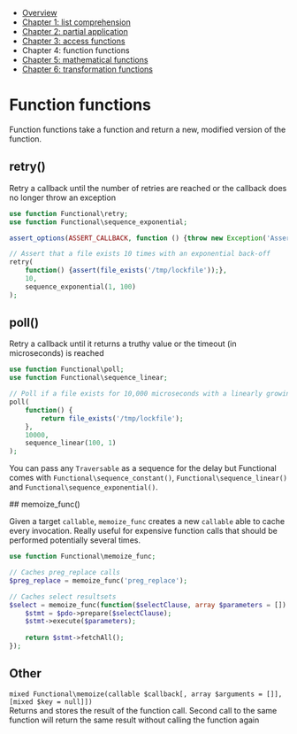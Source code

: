  - [Overview](00-index.md)
 - [Chapter 1: list comprehension](01-list-comprehension.md)
 - [Chapter 2: partial application](02-partial-application.md)
 - [Chapter 3: access functions](03-access-functions.md)
 - Chapter 4: function functions
 - [Chapter 5: mathematical functions](05-mathematical-functions.md)
 - [Chapter 6: transformation functions](06-transformation-functions.md)

# Function functions

Function functions take a function and return a new, modified version of the function.


## retry()
Retry a callback until the number of retries are reached or the callback does no longer throw an exception

```php
use function Functional\retry;
use function Functional\sequence_exponential;

assert_options(ASSERT_CALLBACK, function () {throw new Exception('Assertion failed');});

// Assert that a file exists 10 times with an exponential back-off
retry(
    function() {assert(file_exists('/tmp/lockfile'));},
    10,
    sequence_exponential(1, 100)
);
```


## poll()
Retry a callback until it returns a truthy value or the timeout (in microseconds) is reached

```php
use function Functional\poll;
use function Functional\sequence_linear;

// Poll if a file exists for 10,000 microseconds with a linearly growing back-off starting at 100 milliseconds
poll(
    function() {
        return file_exists('/tmp/lockfile');
    },
    10000,
    sequence_linear(100, 1)
);
```

You can pass any `Traversable` as a sequence for the delay but Functional comes with `Functional\sequence_constant()`, `Functional\sequence_linear()` and `Functional\sequence_exponential()`.

## memoize_func()

Given a target ```callable```, ```memoize_func``` creates a new ```callable``` able to cache every invocation. Really useful for expensive function calls that should be performed potentially several times.

```php
use function Functional\memoize_func;

// Caches preg_replace calls
$preg_replace = memoize_func('preg_replace');

// Caches select resultsets
$select = memoize_func(function($selectClause, array $parameters = []) use ($pdo) {
    $stmt = $pdo->prepare($selectClause);
    $stmt->execute($parameters);
    
    return $stmt->fetchAll();
});
```

## Other

`mixed Functional\memoize(callable $callback[, array $arguments = []], [mixed $key = null]])`  
Returns and stores the result of the function call. Second call to the same function will return the same result without calling the function again
